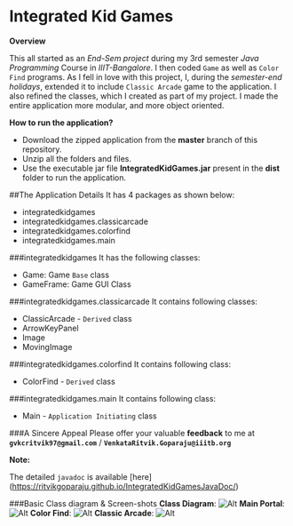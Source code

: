 # Integrated Kid Games

**Overview**

This all started as an *End-Sem project* during my 3rd semester *Java Programming* Course in *IIIT-Bangalore*. I then coded `Game` as well as `Color Find` programs. As I fell in love with this project, I, during the *semester-end holidays*, extended it to include `Classic Arcade` game to the application. I also refined the classes, which I created as part of my project. I made the entire application more modular, and more object oriented.

**How to run the application?**

- Download the zipped application from the **master** branch of this repository.
- Unzip all the folders and files. 
- Use the executable jar file **IntegratedKidGames.jar** present in the **dist** folder to run the application.

##The Application Details
It has 4 packages as shown below:

- integratedkidgames
- integratedkidgames.classicarcade
- integratedkidgames.colorfind
- integratedkidgames.main

###integratedkidgames
It has the following classes:

- Game: Game `Base` class
- GameFrame: Game GUI Class

###integratedkidgames.classicarcade
It contains following classes:

- ClassicArcade - `Derived` class
- ArrowKeyPanel
- Image
- MovingImage

###integratedkidgames.colorfind
It contains following class:

- ColorFind - `Derived` class

###integratedkidgames.main
It contains following class:

- Main - `Application Initiating` class

###A Sincere Appeal
Please offer your valuable **feedback** to me at **`gvkcritvik97@gmail.com`** / **`VenkataRitvik.Goparaju@iiitb.org`**

**Note:**

The detailed `javadoc` is available [here] (https://ritvikgoparaju.github.io/IntegratedKidGamesJavaDoc/)

###Basic Class diagram & Screen-shots
**Class Diagram**: ![Alt](https://ritvikgoparaju.github.io/IntegratedKidGamesJavaDoc/images-for-javadoc/classdiagram.jpg "Class Diagram")
**Main Portal**: ![Alt](https://ritvikgoparaju.github.io/IntegratedKidGamesJavaDoc/images-for-javadoc/main.jpg "Main")
**Color Find**: ![Alt](https://ritvikgoparaju.github.io/IntegratedKidGamesJavaDoc/images-for-javadoc/colorfind.jpg "Color Find")
**Classic Arcade**: ![Alt](https://ritvikgoparaju.github.io/IntegratedKidGamesJavaDoc/images-for-javadoc/classicarcade.jpg "Classic Arcade")
